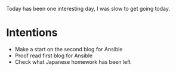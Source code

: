 Today has been one interesting day, I was slow to get going today.

# Intentions
- Make a start on the second blog for Ansible
- Proof read first blog for Ansible
- Check what Japanese homework has been left


